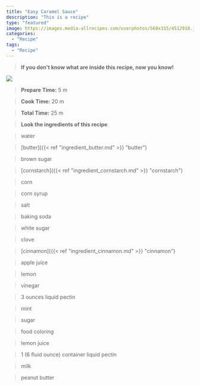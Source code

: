```yaml
---
title: "Easy Caramel Sauce"
description: "This is a recipe"
type: "featured"
image: https://images.media-allrecipes.com/userphotos/560x315/4512918.jpg
categories: 
  - "Recipe"
tags: 
  - "Recipe"
---
```



>**If you don't know what are inside this recipe, now you know!**

![](../images/Recipes-Banner.jpg)
> **Prepare Time:** 5 m


> **Cook Time:** 20 m


> **Total Time:** 25 m

> **Look the ingredients of this recipe**

> water

> [butter]({{< ref "ingredient_butter.md" >}} "butter")

> brown sugar

> [cornstarch]({{< ref "ingredient_cornstarch.md" >}} "cornstarch")

> corn

> corn syrup

> salt

> baking soda

> white sugar

> clove

> [cinnamon]({{< ref "ingredient_cinnamon.md" >}} "cinnamon")

> apple juice

> lemon

> vinegar

> 3 ounces liquid pectin

> mint

> sugar

> food coloring

> lemon juice

> 1 (6 fluid ounce) container liquid pectin

> milk

> peanut butter


